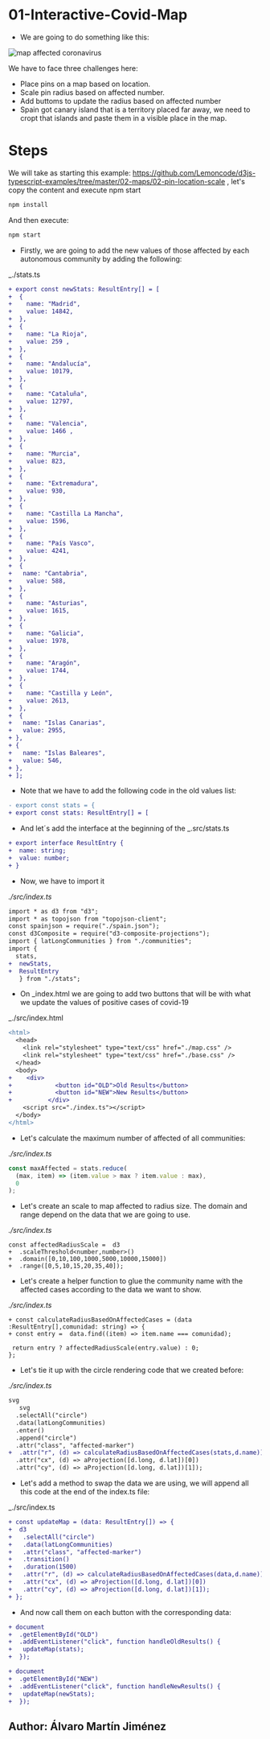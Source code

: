# 01-Interactive-Covid-Map

- We are going to do something like this:

![map affected coronavirus](./content/gif.gif "affected coronavirus")


We have to face three challenges here:

- Place pins on a map based on location.
- Scale pin radius based on affected number.
- Add buttoms to update the radius based on affected number
- Spain got canary island that is a territory placed far away, we need to cropt that islands and paste them in a visible
  place in the map.

# Steps

We will take as starting this example: https://github.com/Lemoncode/d3js-typescript-examples/tree/master/02-maps/02-pin-location-scale , let's copy the content and execute npm start
```bash
npm install
```
And then execute:
```bash
npm start
```

- Firstly, we are going to add the new values of those affected by each autonomous community by adding the following:

_./stats.ts

```diff
+ export const newStats: ResultEntry[] = [
+  {
+    name: "Madrid",
+    value: 14842,
+  },
+  {
+    name: "La Rioja",
+    value: 259 ,
+  },
+  {
+    name: "Andalucía",
+    value: 10179,
+  },
+  {
+    name: "Cataluña",
+    value: 12797,
+  },
+  {
+    name: "Valencia",
+    value: 1466 ,
+  },
+  {
+    name: "Murcia",
+    value: 823,
+  },
+  {
+    name: "Extremadura",
+    value: 930,
+  },
+  {
+    name: "Castilla La Mancha",
+    value: 1596,
+  },
+  {
+    name: "País Vasco",
+    value: 4241,
+  },
+  {
+   name: "Cantabria",
+    value: 588,
+  },
+  {
+    name: "Asturias",
+    value: 1615,
+  },
+  {
+    name: "Galicia",
+    value: 1978,
+  },
+  {
+    name: "Aragón",
+    value: 1744,
+  },
+  {
+    name: "Castilla y León",
+    value: 2613,
+  },
+  {
+   name: "Islas Canarias",
+   value: 2955,
+ },
+ {
+   name: "Islas Baleares",
+   value: 546,
+ },
+ ];
```

- Note that we have to add the following code in the old values list:
```diff
- export const stats = {
+ export const stats: ResultEntry[] = [
 ``` 

- And let´s add the interface at the beginning of the _.src/stats.ts

```diff
+ export interface ResultEntry {
+  name: string;
+  value: number;
+ }
```

- Now, we have to import it

_./src/index.ts_

```diff
import * as d3 from "d3";
import * as topojson from "topojson-client";
const spainjson = require("./spain.json");
const d3Composite = require("d3-composite-projections");
import { latLongCommunities } from "./communities";
import { 
  stats,
+  newStats,
+  ResultEntry
   } from "./stats";
```

- On _index.html we are going to add two buttons that will be with what we update the values of positive cases of covid-19

_./src/index.html

```diff
<html>
  <head>
    <link rel="stylesheet" type="text/css" href="./map.css" />
    <link rel="stylesheet" type="text/css" href="./base.css" />
  </head>
  <body>
+    <div>
+            <button id="OLD">Old Results</button>
+            <button id="NEW">New Results</button>
+          </div>
    <script src="./index.ts"></script>
  </body>
</html>
```

- Let's calculate the maximum number of affected of all communities:

_./src/index.ts_

```typescript
const maxAffected = stats.reduce(
  (max, item) => (item.value > max ? item.value : max),
  0
);
```

- Let's create an scale to map affected to radius size. The domain and range depend on the data that we are going to use.

_./src/index.ts_

```dif
const affectedRadiusScale =  d3
+  .scaleThreshold<number,number>()
+  .domain([0,10,100,1000,5000,10000,15000])
+  .range([0,5,10,15,20,35,40]);
```

- Let's create a helper function to glue the community name with the affected cases according to the data we want to show.

_./src/index.ts_

```dif
+ const calculateRadiusBasedOnAffectedCases = (data :ResultEntry[],comunidad: string) => {
+ const entry =  data.find((item) => item.name === comunidad);
  
 return entry ? affectedRadiusScale(entry.value) : 0;
};
```

- Let's tie it up with the circle rendering code that we created before:

_./src/index.ts_

```diff
svg
   svg
  .selectAll("circle")
  .data(latLongCommunities)
  .enter()
  .append("circle")
  .attr("class", "affected-marker")
+  .attr("r", (d) => calculateRadiusBasedOnAffectedCases(stats,d.name))
  .attr("cx", (d) => aProjection([d.long, d.lat])[0])
  .attr("cy", (d) => aProjection([d.long, d.lat])[1]);
```

- Let's add a method to swap the data we are using, we will append all this code at the end of the index.ts file:

_./src/index.ts

```diff
+ const updateMap = (data: ResultEntry[]) => {
+  d3
+   .selectAll("circle")
+   .data(latLongCommunities)
+   .attr("class", "affected-marker")
+   .transition()
+   .duration(1500)
+   .attr("r", (d) => calculateRadiusBasedOnAffectedCases(data,d.name))
+   .attr("cx", (d) => aProjection([d.long, d.lat])[0])
+   .attr("cy", (d) => aProjection([d.long, d.lat])[1]);
+ };
```
- And now call them on each button with the corresponding data:

```diff
+ document
+  .getElementById("OLD")
+  .addEventListener("click", function handleOldResults() {
+   updateMap(stats);
+  });

+ document
+  .getElementById("NEW")
+  .addEventListener("click", function handleNewResults() {
+   updateMap(newStats);
+  });
```

## Author: Álvaro Martín Jiménez
